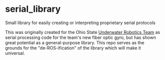 # serial_library
Small library for easily creating or interpreting proprietary serial protocols

This was originally created for the Ohio State [Underwater Robotics Team](https://github.com/osu-uwrt) as serial processing code for the team's new fiber optic gyro, but has shown great potential as a general-purpose library. This repo serves as the grounds for the "de-ROS-ification" of the library which will make it universal.
